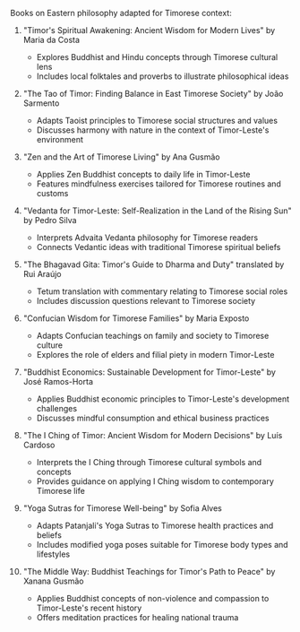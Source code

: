 Books on Eastern philosophy adapted for Timorese context:

1. "Timor's Spiritual Awakening: Ancient Wisdom for Modern Lives" by Maria da Costa
   - Explores Buddhist and Hindu concepts through Timorese cultural lens
   - Includes local folktales and proverbs to illustrate philosophical ideas

2. "The Tao of Timor: Finding Balance in East Timorese Society" by João Sarmento
   - Adapts Taoist principles to Timorese social structures and values
   - Discusses harmony with nature in the context of Timor-Leste's environment

3. "Zen and the Art of Timorese Living" by Ana Gusmão
   - Applies Zen Buddhist concepts to daily life in Timor-Leste
   - Features mindfulness exercises tailored for Timorese routines and customs

4. "Vedanta for Timor-Leste: Self-Realization in the Land of the Rising Sun" by Pedro Silva
   - Interprets Advaita Vedanta philosophy for Timorese readers
   - Connects Vedantic ideas with traditional Timorese spiritual beliefs

5. "The Bhagavad Gita: Timor's Guide to Dharma and Duty" translated by Rui Araújo
   - Tetum translation with commentary relating to Timorese social roles
   - Includes discussion questions relevant to Timorese society

6. "Confucian Wisdom for Timorese Families" by Maria Exposto
   - Adapts Confucian teachings on family and society to Timorese culture
   - Explores the role of elders and filial piety in modern Timor-Leste

7. "Buddhist Economics: Sustainable Development for Timor-Leste" by José Ramos-Horta
   - Applies Buddhist economic principles to Timor-Leste's development challenges
   - Discusses mindful consumption and ethical business practices

8. "The I Ching of Timor: Ancient Wisdom for Modern Decisions" by Luís Cardoso
   - Interprets the I Ching through Timorese cultural symbols and concepts
   - Provides guidance on applying I Ching wisdom to contemporary Timorese life

9. "Yoga Sutras for Timorese Well-being" by Sofia Alves
   - Adapts Patanjali's Yoga Sutras to Timorese health practices and beliefs
   - Includes modified yoga poses suitable for Timorese body types and lifestyles

10. "The Middle Way: Buddhist Teachings for Timor's Path to Peace" by Xanana Gusmão
    - Applies Buddhist concepts of non-violence and compassion to Timor-Leste's recent history
    - Offers meditation practices for healing national trauma